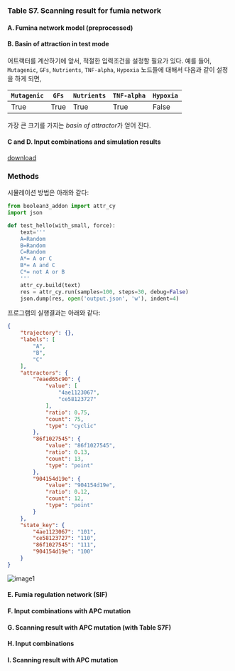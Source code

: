 ### Table S7. Scanning result for fumia network

#### A. Fumina network model (preprocessed)

#### B. Basin of attraction in test mode
어트랙터를 계산하기에 앞서, 적절한 입력조건을 설정할 필요가 있다. 예를 들어, `Mutagenic`, `GFs`, `Nutrients`, `TNF-alpha`, `Hypoxia` 노드들에 대해서 다음과 같이 설정을 하게 되면,

`Mutagenic` | `GFs` | `Nutrients` | `TNF-alpha` | `Hypoxia` |
---|---|---|---|---|
True|True|True|True|False|

가장 큰 크기를 가지는 *basin of attractor*가 얻어 진다.

#### C and D. Input combinations and simulation results

[download](http://gofile.me/3gpVt/QgRA45O0V)

### Methods
시뮬레이션 방법은 아래와 같다:
```python
from boolean3_addon import attr_cy
import json

def test_hello(with_small, force):
    text='''
    A=Random
    B=Random
    C=Random
    A*= A or C
    B*= A and C
    C*= not A or B
    '''
    attr_cy.build(text)
    res = attr_cy.run(samples=100, steps=30, debug=False)
    json.dump(res, open('output.json', 'w'), indent=4)
```
프로그램의 실행결과는 아래와 같다:

```json
{
    "trajectory": {},
    "labels": [
        "A",
        "B",
        "C"
    ],
    "attractors": {
        "7eaed65c90": {
            "value": [
                "4ae1123067",
                "ce58123727"
            ],
            "ratio": 0.75,
            "count": 75,
            "type": "cyclic"
        },
        "86f1027545": {
            "value": "86f1027545",
            "ratio": 0.13,
            "count": 13,
            "type": "point"
        },
        "904154d19e": {
            "value": "904154d19e",
            "ratio": 0.12,
            "count": 12,
            "type": "point"
        }
    },
    "state_key": {
        "4ae1123067": "101",
        "ce58123727": "110",
        "86f1027545": "111",
        "904154d19e": "100"
    }
}
```
![image1]

#### E. Fumia regulation network (SIF)
#### F. Input combinations with APC mutation
#### G. Scanning result with APC mutation (with Table S7F)

#### H. Input combinations
#### I. Scanning result with APC mutation


[image1]: https://www.dropbox.com/s/9hc801ibul8q14v/2016-10-15%2017_12_43-%EC%82%AC%EC%A7%84.png?dl=1
